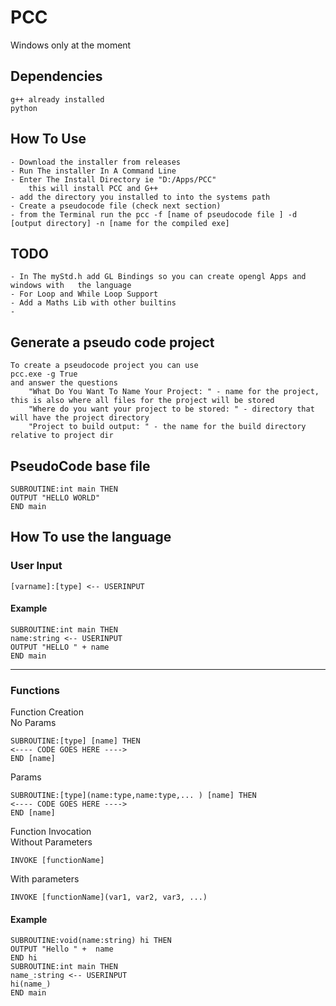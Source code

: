 # PCC
Windows only at the moment
## Dependencies
    g++ already installed
    python

## How To Use
    - Download the installer from releases
    - Run The installer In A Command Line
    - Enter The Install Directory ie "D:/Apps/PCC"
        this will install PCC and G++
    - add the directory you installed to into the systems path 
    - Create a pseudocode file (check next section)
    - from the Terminal run the pcc -f [name of pseudocode file ] -d [output directory] -n [name for the compiled exe]


## TODO

    - In The myStd.h add GL Bindings so you can create opengl Apps and windows with   the language 
    - For Loop and While Loop Support
    - Add a Maths Lib with other builtins
    - 
## Generate a pseudo code project
    To create a pseudocode project you can use 
    pcc.exe -g True
    and answer the questions
        "What Do You Want To Name Your Project: " - name for the project, this is also where all files for the project will be stored
        "Where do you want your project to be stored: " - directory that will have the project directory 
        "Project to build output: " - the name for the build directory relative to project dir

## PseudoCode base file

    SUBROUTINE:int main THEN
    OUTPUT "HELLO WORLD"
    END main

## How To use the language

### User Input
    [varname]:[type] <-- USERINPUT

#### Example
    SUBROUTINE:int main THEN
    name:string <-- USERINPUT
    OUTPUT "HELLO " + name
    END main
-------
### Functions
Function Creation\
No Params

    SUBROUTINE:[type] [name] THEN 
    <---- CODE GOES HERE ---->
    END [name]
Params

    SUBROUTINE:[type](name:type,name:type,... ) [name] THEN 
    <---- CODE GOES HERE ---->
    END [name]
Function Invocation\
Without Parameters

    INVOKE [functionName]  

With parameters

    INVOKE [functionName](var1, var2, var3, ...)  

#### Example

    SUBROUTINE:void(name:string) hi THEN 
    OUTPUT "Hello " +  name
    END hi
    SUBROUTINE:int main THEN
    name_:string <-- USERINPUT
    hi(name_)
    END main

